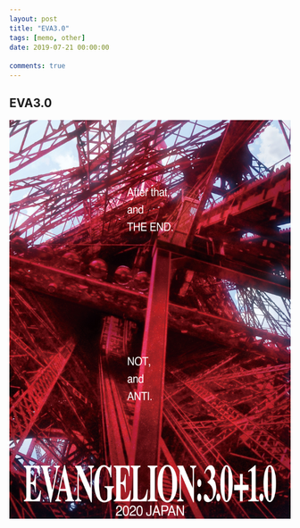 ```yaml
---
layout: post
title: "EVA3.0"
tags: [memo, other]
date: 2019-07-21 00:00:00

comments: true
---  
```


## EVA3.0

![EVA](/assets/gallery/EVA3.0.jpg)    

<!--more-->  

